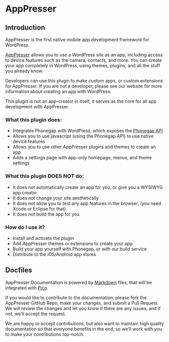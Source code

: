 # AppPresser

## Introduction

AppPresser is the first native mobile app development framework for WordPress.

[AppPresser](http://apppresser.com/ "AppPresser mobile apps with WordPress") allows you to use a WordPress site as an app, including access to device features such as the camera, contacts, and more. You can create your app completely in WordPress, using themes, plugins, and all the stuff you already know.

Developers can use this plugin to make custom apps, or custom extensions for AppPresser. If you are not a developer, please see our website for more information about creating an app with WordPress.

This plugin is not an app-creator in itself, it serves as the core for all app development with AppPresser.

### What this plugin does:

*   Integrates Phonegap with WordPress, which exposes the [Phonegap API](http://docs.phonegap.com/en/3.2.0/index.html "Phonegap docs")
*   Allows you to use javascript (using the Phonegap API) to use native device features
*   Allows you to use other AppPresser plugins and themes to create an app
*   Adds a settings page with app-only homepage, menus, and theme settings

### What this plugin DOES NOT do:

*   It does not automatically create an app for you, or give you a WYSIWYG app creator
*   It does not change your site aesthetically
*   It does not allow you to test any app features in the browser, (you need Xcode or Eclipse for that)
*   It does not build the app for you

### How do I use it?

*   Install and activate the plugin
*   Add AppPresser themes or extensions to create your app
*   Build your app yourself with Phonegap, or with our build service
*   Distribute to the iOS/Android app stores

## Docfiles

AppPresser Documentation is powered by [Markdown](http://daringfireball.net/projects/markdown/) files, that will be integrated with [Pico](https://github.com/gilbitron/Pico).

If you would like to contribute to the documentation, please fork the AppPresser GitHub Repo, make your changes, and submit a Pull Request. We will review the changes and let you know if there are any issues, and if not, we'll accept the request.

We are happy to accept contributions, but also want to maintain high quality documentation so that everyone benefits in the end, so we'll work with you to make your contributions top-notch.
